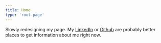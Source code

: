 ```yaml
---
title: Home
type: 'root-page'
---
```


Slowly redesigning my page. My [LinkedIn][1] or [Github][2] are probably better
places to get information about me right now.

[1]: https://www.linkedin.com/in/wojciechbednarzak
[2]: https://github.com/voytechnology
